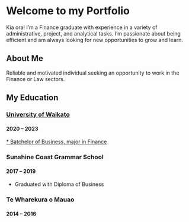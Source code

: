 # Welcome to my Portfolio
Kia ora! I’m a Finance graduate with experience in a variety of administrative, project, and analytical tasks. I’m passionate about being efficient and am always looking for new opportunities to grow and learn.

## About Me
Reliable and motivated individual seeking an opportunity to work in the Finance or Law sectors. 

## My Education
### [University of Waikato](https://github.com/user-attachments/files/18858004/Academic.Record.pdf)
#### 2020 – 2023
[* Batchelor of Business, major in Finance](https://github.com/user-attachments/files/18858010/Certificate.pdf)

### Sunshine Coast Grammar School
#### 2017 – 2019

* Graduated with Diploma of Business

### Te Wharekura o Mauao
#### 2014 – 2016


